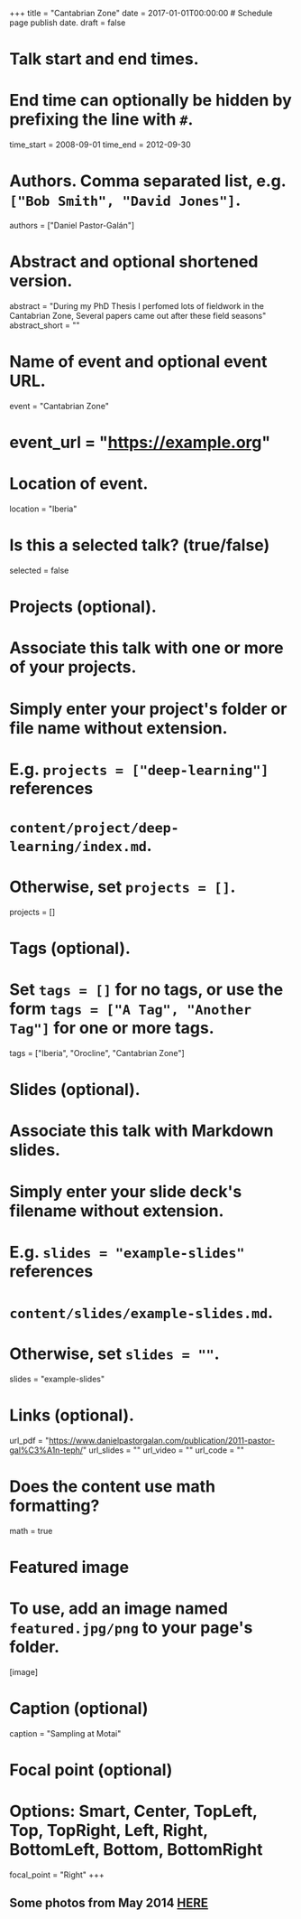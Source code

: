 +++
title = "Cantabrian Zone"
date = 2017-01-01T00:00:00  # Schedule page publish date.
draft = false

# Talk start and end times.
#   End time can optionally be hidden by prefixing the line with `#`.
time_start = 2008-09-01
time_end = 2012-09-30

# Authors. Comma separated list, e.g. `["Bob Smith", "David Jones"]`.
authors = ["Daniel Pastor-Galán"]

# Abstract and optional shortened version.
abstract = "During my PhD Thesis I perfomed lots of fieldwork in the Cantabrian Zone, Several papers came out after these field seasons"
abstract_short = ""

# Name of event and optional event URL.
 event = "Cantabrian Zone"
# event_url = "https://example.org"

# Location of event.
location = "Iberia"

# Is this a selected talk? (true/false)
selected = false

# Projects (optional).
#   Associate this talk with one or more of your projects.
#   Simply enter your project's folder or file name without extension.
#   E.g. `projects = ["deep-learning"]` references 
#   `content/project/deep-learning/index.md`.
#   Otherwise, set `projects = []`.
projects = []

# Tags (optional).
#   Set `tags = []` for no tags, or use the form `tags = ["A Tag", "Another Tag"]` for one or more tags.
tags = ["Iberia", "Orocline", "Cantabrian Zone"]

# Slides (optional).
#   Associate this talk with Markdown slides.
#   Simply enter your slide deck's filename without extension.
#   E.g. `slides = "example-slides"` references 
#   `content/slides/example-slides.md`.
#   Otherwise, set `slides = ""`.
slides = "example-slides"

# Links (optional).
url_pdf = "https://www.danielpastorgalan.com/publication/2011-pastor-gal%C3%A1n-teph/"
url_slides = ""
url_video = ""
url_code = ""

# Does the content use math formatting?
math = true

# Featured image
# To use, add an image named `featured.jpg/png` to your page's folder. 
[image]
  # Caption (optional)
  caption = "Sampling at Motai"

  # Focal point (optional)
  # Options: Smart, Center, TopLeft, Top, TopRight, Left, Right, BottomLeft, Bottom, BottomRight
  focal_point = "Right"
+++

## Some photos from May 2014 [HERE](https://photos.app.goo.gl/NOM80sChclpV6sLc2)

